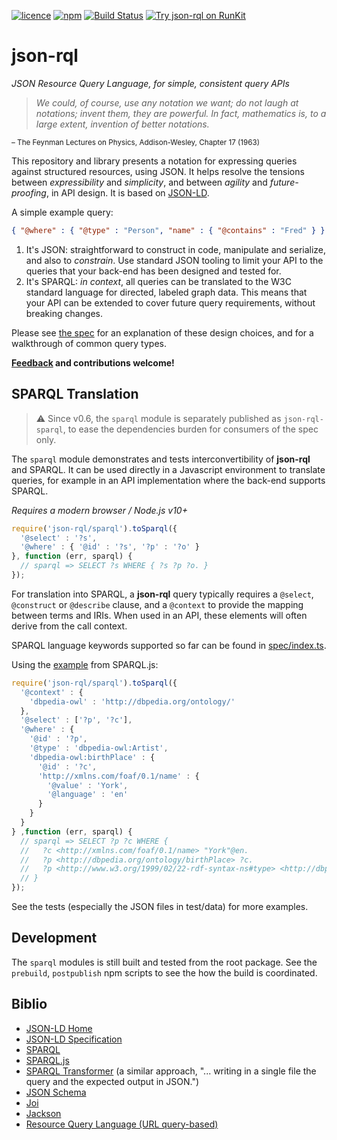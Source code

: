 [![licence](https://img.shields.io/github/license/gsvarovsky/json-rql)](https://github.com/gsvarovsky/json-rql/blob/master/LICENSE)
[![npm](https://img.shields.io/npm/v/json-rql)](https://www.npmjs.com/package/json-rql)
[![Build Status](https://travis-ci.org/gsvarovsky/json-rql.svg?branch=master)](https://travis-ci.org/gsvarovsky/json-rql)
[![Try json-rql on
RunKit](https://badge.runkitcdn.com/json-rql.svg)](https://npm.runkit.com/json-rql)

# json-rql
*JSON Resource Query Language, for simple, consistent query APIs*

> _We could, of course, use any notation we want; do not laugh at notations;
> invent them, they are powerful. In fact, mathematics is, to a large extent,
> invention of better notations._

<sub>– The Feynman Lectures on Physics, Addison-Wesley, Chapter 17 (1963)</sub>

This repository and library presents a notation for expressing queries against
structured resources, using JSON. It helps resolve the tensions between
*expressibility* and *simplicity*, and between *agility* and *future-proofing*,
in API design. It is based on [JSON-LD](https://json-ld.org).

A simple example query:
```json
{ "@where" : { "@type" : "Person", "name" : { "@contains" : "Fred" } } }
```

1. It's JSON: straightforward to construct in code, manipulate and serialize,
   and also to *constrain*. Use standard JSON tooling to limit your API to the
   queries that your back-end has been designed and tested for.
2. It's SPARQL: *in context*, all queries can be translated to the W3C standard
   language for directed, labeled graph data. This means that your API can be
   extended to cover future query requirements, without breaking changes.

Please see [the spec](spec/json-rql.md) for an explanation of these design
choices, and for a walkthrough of common query types.

**[Feedback](https://github.com/gsvarovsky/json-rql/issues) and contributions
welcome!**

## SPARQL Translation
> ⚠️ Since v0.6, the `sparql` module is separately published as
> `json-rql-sparql`, to ease the dependencies burden for consumers of the spec
> only.

The `sparql` module demonstrates and tests interconvertibility of **json-rql**
and SPARQL. It can be used directly in a Javascript environment to translate
queries, for example in an API implementation where the back-end supports
SPARQL.

*Requires a modern browser / Node.js v10+*

```javascript
require('json-rql/sparql').toSparql({
  '@select' : '?s',
  '@where' : { '@id' : '?s', '?p' : '?o' }
}, function (err, sparql) {
  // sparql => SELECT ?s WHERE { ?s ?p ?o. }
});
```

For translation into SPARQL, a **json-rql** query typically requires a
`@select`, `@construct` or `@describe` clause, and a `@context` to provide the
mapping between terms and IRIs. When used in an API, these elements will often
derive from the call context.

SPARQL language keywords supported so far can be found in
[spec/index.ts](spec/index.ts).

Using the [example](https://www.npmjs.com/package/sparqljs#representation) from SPARQL.js:
```javascript
require('json-rql/sparql').toSparql({
  '@context' : {
    'dbpedia-owl' : 'http://dbpedia.org/ontology/'
  },
  '@select' : ['?p', '?c'],
  '@where' : {
    '@id' : '?p',
    '@type' : 'dbpedia-owl:Artist',
    'dbpedia-owl:birthPlace' : {
      '@id' : '?c',
      'http://xmlns.com/foaf/0.1/name' : {
        '@value' : 'York',
        '@language' : 'en'
      }
    }
  }
} ,function (err, sparql) {
  // sparql => SELECT ?p ?c WHERE {
  //   ?c <http://xmlns.com/foaf/0.1/name> "York"@en.
  //   ?p <http://dbpedia.org/ontology/birthPlace> ?c.
  //   ?p <http://www.w3.org/1999/02/22-rdf-syntax-ns#type> <http://dbpedia.org/ontology/Artist>.
  // }
});
```

See the tests (especially the JSON files in test/data) for more examples.

## Development
The `sparql` modules is still built and tested from the root package. See the
`prebuild`, `postpublish` npm scripts to see the how the build is coordinated.

## Biblio
* [JSON-LD Home](http://json-ld.org/)
* [JSON-LD Specification](http://json-ld.org/spec/latest/json-ld/)
* [SPARQL](https://www.w3.org/TR/rdf-sparql-query)
* [SPARQL.js](https://github.com/RubenVerborgh/SPARQL.js)
* [SPARQL Transformer](https://github.com/D2KLab/sparql-transformer) (a similar approach, "... writing in a single file the query and the expected output in JSON.")
* [JSON Schema](http://json-schema.org/)
* [Joi](https://github.com/hapijs/joi)
* [Jackson](https://github.com/FasterXML/jackson)
* [Resource Query Language (URL query-based)](https://github.com/persvr/rql)

